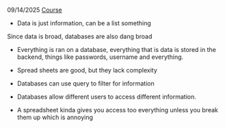 09/14/2025
[Course](https://www.youtube.com/watch?v=ztHopE5Wnpc)

- Data is just information, can be a list something

Since data is broad, databases are also dang broad

- Everything is ran on a database, everything that is data is stored in the backend, things like passwords, username and everything.
- Spread sheets are good, but they lack complexity
- Databases can use query to filter for information
- Databases allow different users to access different information.

- A spreadsheet kinda gives you access too everything unless you break them up which is annoying

